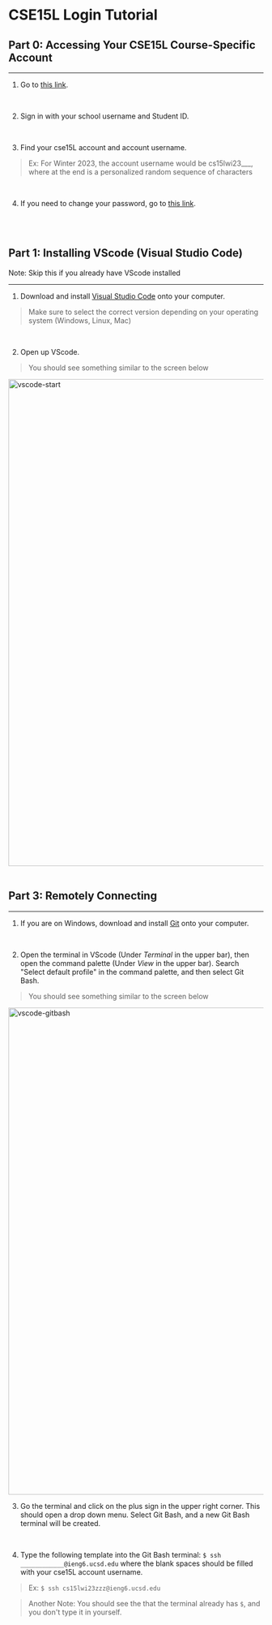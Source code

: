 # CSE15L Login Tutorial

## Part 0: Accessing Your CSE15L Course-Specific Account

---------------------------------------------------------

1. Go to [this link](https://sdacs.ucsd.edu/~icc/index.php).

<br/>

2. Sign in with your school username and Student ID.

<br/>

3. Find your cse15L account and account username.
> Ex: For Winter 2023, the account username would be cs15lwi23___, where at the end is a personalized random sequence of characters

<br/>

4. If you need to change your password, go to [this link](https://docs.google.com/document/d/1hs7CyQeh-MdUfM9uv99i8tqfneos6Y8bDU0uhn1wqho/edit).

<br/>
<br/>

## Part 1: Installing VScode (Visual Studio Code)
Note: Skip this if you already have VScode installed

---------------------------------------------------------

1. Download and install [Visual Studio Code](https://code.visualstudio.com/Download) onto your computer.
> Make sure to select the correct version depending on your operating system (Windows, Linux, Mac)

<br/>

2. Open up VScode.
> You should see something similar to the screen below
> 
<img width="960" alt="vscode-start" src="https://user-images.githubusercontent.com/66851491/212463055-7fe0c44d-14a0-45c4-a0a3-b67911e6703c.png">


<br/>
<br/>

## Part 3: Remotely Connecting

---------------------------------------------------------

1. If you are on Windows, download and install [Git](https://gitforwindows.org/) onto your computer.

<br/>

2. Open the terminal in VScode (Under *Terminal* in the upper bar), then open the command palette (Under *View* in the upper bar). Search "Select
default profile" in the command palette, and then select Git Bash.
> You should see something similar to the screen below
> 
<img width="960" alt="vscode-gitbash" src="https://user-images.githubusercontent.com/66851491/212463058-46d82a24-aff6-4e58-9581-043bf9b0b942.png">


<br/>

3. Go the terminal and click on the plus sign in the upper right corner. This should open a drop down menu. Select Git Bash, and a new Git Bash terminal will
be created.

<br/>

4. Type the following template into the Git Bash terminal: `$ ssh ____________@ieng6.ucsd.edu` where the blank spaces should be filled with
your cse15L account username. 
> Ex: `$ ssh cs15lwi23zzz@ieng6.ucsd.edu`

> Another Note: You should see the that the terminal already has `$`, and you don't type it in yourself. 



